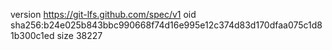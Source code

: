 version https://git-lfs.github.com/spec/v1
oid sha256:b24e025b843bbc990668f74d16e995e12c374d83d170dfaa075c1d81b300c1ed
size 38227
